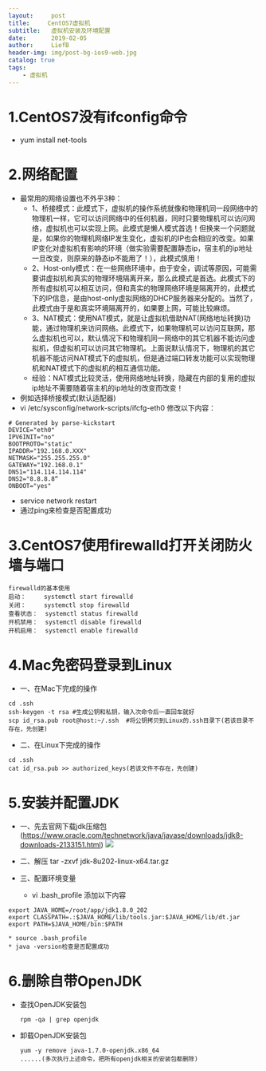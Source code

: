```yaml
---
layout:     post
title:     CentOS7虚拟机
subtitle:   虚拟机安装及环境配置
date:       2019-02-05
author:     LiefB
header-img: img/post-bg-ios9-web.jpg
catalog: true
tags:
    - 虚拟机
---
```



# 1.CentOS7没有ifconfig命令
* yum install net-tools


# 2.网络配置
* 最常用的网络设置也不外乎3种：
    * 1、桥接模式：此模式下，虚拟机的操作系统就像和物理机同一段网络中的物理机一样，它可以访问网络中的任何机器，同时只要物理机可以访问网络，虚拟机也可以实现上网。此模式是懒人模式首选！但换来一个问题就是，如果你的物理机网络IP发生变化，虚拟机的IP也会相应的改变。如果IP变化对虚拟机有影响的环境（做实验需要配置静态ip，宿主机的ip地址一旦改变，则原来的静态ip不能用了！），此模式慎用！
    * 2、Host-only模式：在一些网络环境中，由于安全，调试等原因，可能需要讲虚拟机和真实的物理环境隔离开来，那么此模式是首选。此模式下的所有虚拟机可以相互访问，但和真实的物理网络环境是隔离开的，此模式下的IP信息，是由host-only虚拟网络的DHCP服务器来分配的。当然了，此模式由于是和真实环境隔离开的，如果要上网，可能比较麻烦。
    * 3、NAT模式：使用NAT模式，就是让虚拟机借助NAT(网络地址转换)功能，通过物理机来访问网络。此模式下，如果物理机可以访问互联网，那么虚拟机也可以，默认情况下和物理机同一网络中的其它机器不能访问虚拟机，但虚拟机可以访问其它物理机。上面说默认情况下，物理机的其它机器不能访问NAT模式下的虚拟机，但是通过端口转发功能可以实现物理机和NAT模式下的虚拟机的相互通信功能。
    * 经验：NAT模式比较灵活，使用网络地址转换，隐藏在内部的复用的虚拟ip地址不需要随着宿主机的ip地址的改变而改变！
* 例如选择桥接模式(默认适配器)
* vi /etc/sysconfig/network-scripts/ifcfg-eth0
修改以下内容：

```
# Generated by parse-kickstart
DEVICE="eth0"
IPV6INIT="no"
BOOTPROTO="static"
IPADDR="192.168.0.XXX"
NETMASK="255.255.255.0"
GATEWAY="192.168.0.1"
DNS1="114.114.114.114"
DNS2="8.8.8.8“
ONBOOT="yes"
```
* service network restart
* 通过ping来检查是否配置成功


# 3.CentOS7使用firewalld打开关闭防火墙与端口
```
firewalld的基本使用
启动：     systemctl start firewalld
关闭：     systemctl stop firewalld
查看状态：  systemctl status firewalld 
开机禁用：  systemctl disable firewalld
开机启用：  systemctl enable firewalld
```


# 4.Mac免密码登录到Linux
* 一、在Mac下完成的操作
```
cd .ssh 
ssh-keygen -t rsa #生成公钥和私钥，输入次命令后一直回车就好
scp id_rsa.pub root@host:~/.ssh  #将公钥拷贝到Linux的.ssh目录下(若该目录不存在，先创建)
```

* 二、在Linux下完成的操作
```
cd .ssh 
cat id_rsa.pub >> authorized_keys(若该文件不存在，先创建)
```


# 5.安装并配置JDK
* 一、先去官网下载jdk压缩包(https://www.oracle.com/technetwork/java/javase/downloads/jdk8-downloads-2133151.html) 
![](http://ww1.sinaimg.cn/mw690/006aTs3igy1fzvzqr3720j30u20hm44v.jpg)

* 二、解压
tar -zxvf jdk-8u202-linux-x64.tar.gz

* 三、配置环境变量
    * vi .bash_profile 添加以下内容
```
export JAVA_HOME=/root/app/jdk1.8.0_202
export CLASSPATH=.:$JAVA_HOME/lib/tools.jar:$JAVA_HOME/lib/dt.jar
export PATH=$JAVA_HOME/bin:$PATH
```
    * source .bash_profile
    * java -version检查是否配置成功



# 6.删除自带OpenJDK
* 查找OpenJDK安装包

    ```
    rpm -qa | grep openjdk
    ```
* 卸载OpenJDK安装包
    
    ```
    yum -y remove java-1.7.0-openjdk.x86_64
    ......(多次执行上述命令，把所有openjdk相关的安装包都删除)
    ```